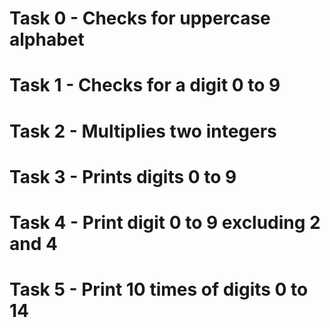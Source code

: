 # Task 0 - Checks for uppercase alphabet
# Task 1 - Checks for a digit 0 to 9
# Task 2 - Multiplies two integers
# Task 3 - Prints digits 0 to 9
# Task 4 - Print digit 0 to 9 excluding 2 and 4
# Task 5 - Print 10 times of digits 0 to 14
